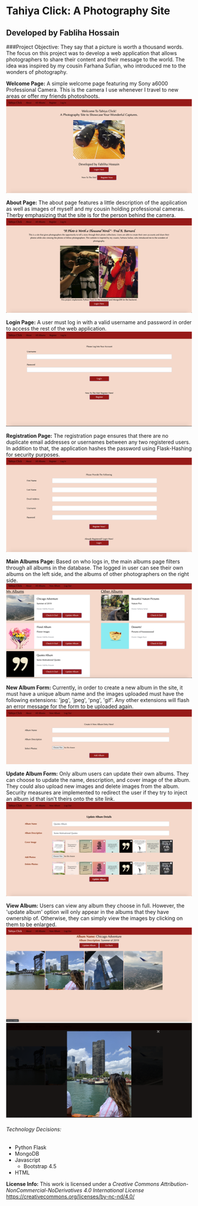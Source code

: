 # Tahiya Click: A Photography Site
## Developed by Fabliha Hossain

###Project Objective: They say that a picture is worth a thousand words. The focus on this project was to develop a web application that allows photographers to share their content and their message to the world. The idea was inspired by my cousin Farhana Sufian, who introduced me to the wonders of photography.

**Welcome Page:** A simple welcome page featuring my Sony a6000 Professional Camera. This is the camera I use whenever I travel to new areas or offer my friends photoshoots. 
![Scheme](application/static/site_images/Welcome_Page.png)

**About Page:** The about page features a little description of the application as well as images of myself and my cousin holding professional cameras. Therby emphasizing that the site is for the person behind the camera. 
![Scheme](application/static/site_images/About_Page.png)

**Login Page:** A user must log in with a valid username and password in order to access the rest of the web application. 
![Scheme](application/static/site_images/Login_Page.png)

**Registration Page:** The registration page ensures that there are no duplicate email addresses or usernames between any two registered users. In addition to that, the application hashes the password using Flask-Hashing for security purposes. 
![Scheme](application/static/site_images/Registration_Page.png)

**Main Albums Page:** Based on who logs in, the main albums page filters through all albums in the database. The logged in user can see their own albums on the left side, and the albums of other photographers on the right side. 
![Scheme](application/static/site_images/Main_Albums_Page.png)

**New Album Form:** Currently, in order to create a new album in the site, it must have a unique album name and the images uploaded must have the following extensions: 'jpg', 'jpeg', 'png', 'gif'. Any other extensions will flash an error message for the form to be uploaded again. 
![Scheme](application/static/site_images/New_Album_Form.png)

**Update Album Form:** Only album users can update their own albums. They can choose to update the name, description, and cover image of the album. They could also upload new images and delete images from the album. Security measures are implemented to redirect the user if they try to inject an album id that isn't theirs onto the site link. 
![Scheme](application/static/site_images/Update_Album_Form.png)

**View Album:** Users can view any album they choose in full. However, the 'update album' option will only appear in the albums that they have ownership of. Otherwise, they can simply view the images by clicking on them to be enlarged. 
![Scheme](application/static/site_images/View_Album_Page.png)
![Scheme](application/static/site_images/Enlarge_Example.png)

###### Technology Decisions:
* Python Flask
* MongoDB 
* Javascript
	* Bootstrap 4.5
* HTML 


**License Info:** This work is licensed under a *Creative Commons Attribution-NonCommercial-NoDerivatives 4.0 International License*
https://creativecommons.org/licenses/by-nc-nd/4.0/